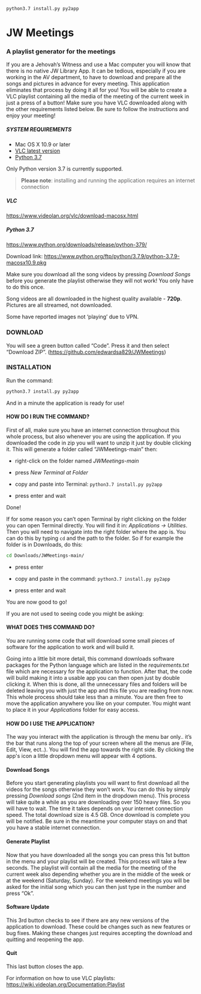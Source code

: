 ```bash
python3.7 install.py py2app
```

# JW Meetings
### A playlist generator for the meetings

If you are a Jehovah’s Witness and use a Mac computer you will know that there is no native JW Library App. It can be tedious, especially if you are working in the AV department, to have to download and prepare all the songs and pictures in advance for every meeting. This application eliminates that process by doing it all for you! You will be able to create a VLC playlist containing all the media of the meeting of the current week in just a press of a button! Make sure you have VLC downloaded along with the other requirements listed below. Be sure to follow the instructions and enjoy your meeting!

##### SYSTEM REQUIREMENTS

- Mac OS X 10.9 or later
- [VLC latest version](https://www.videolan.org/vlc/download-macosx.html)
- [Python 3.7](https://www.python.org/downloads/release/python-379/)

Only Python version 3.7 is currently supported.

> **Please note**: installing and running the application requires an internet connection

##### VLC
https://www.videolan.org/vlc/download-macosx.html

##### Python 3.7
https://www.python.org/downloads/release/python-379/

Download link: https://www.python.org/ftp/python/3.7.9/python-3.7.9-macosx10.9.pkg




Make sure you download all the song videos by pressing *Download Songs* before you generate the playlist otherwise they will not work!
You only have to do this once.

Song videos are all downloaded in the highest quality available - **720p**.
Pictures are all streamed, not downloaded.


Some have reported images not ‘playing’ due to VPN.



### DOWNLOAD

You will see a green button called “Code”. Press it and then select “Download ZIP”.
(https://github.com/edwardsa829/JWMeetings)



### INSTALLATION

Run the command:

```bash
python3.7 install.py py2app
```

And in a minute the application is ready for use!


#### HOW DO I RUN THE COMMAND?

First of all, make sure you have an internet connection throughout this whole process, but also whenever you are using the application.
If you downloaded the code in zip you will want to unzip it just by double clicking it. This will generate a folder called “JWMeetings-main” then:

- right-click on the folder named *JWMeetings-main*

- press *New Terminal at Folder*

- copy and paste into Terminal: `python3.7 install.py py2app`

- press enter and wait

Done!


If for some reason you can’t open Terminal by right clicking on the folder you can open Terminal directly.
You will find it in: *Applications -> Utilities*. Then you will need to navigate into the right folder where the app is. You can do this by typing `cd` and the path to the folder. So if for example the folder is in Downloads, do this:
```bash
cd Downloads/JWMeetings-main/
```

- press enter

- copy and paste in the command: `python3.7 install.py py2app`

- press enter and wait


You are now good to go!


If you are not used to seeing code you might be asking:
#### WHAT DOES THIS COMMAND DO?

You are running some code that will download some small pieces of software for the application to work and will build it.

Going into a little bit more detail, this command downloads software packages for the Python language which are listed in the *requirements.txt* file which are necessary for the application to function. After that, the code will build making it into a usable app you can then open just by double clicking it. When this is done, all the unnecessary files and folders will be deleted leaving you with just the app and this file you are reading from now. 
This whole process should take less than a minute.
You are then free to move the application anywhere you like on your computer. You might want to place it in your *Applications* folder for easy access.



#### HOW DO I USE THE APPLICATION?

The way you interact with the application is through the menu bar only.. it’s the bar that runs along the top of your screen where all the menus are (File, Edit, View, ect..).
You will find the app towards the right side. By clicking the app's icon a little dropdown menu will appear with 4 options.


#### Download Songs
Before you start generating playlists you will want to first download all the videos for the songs otherwise they won’t work. You can do this by simply pressing *Download songs* (2nd item in the dropdown menu).
This process will take quite a while as you are downloading over 150 heavy files. So you will have to wait. The time it takes depends on your internet connection speed. The total download size is 4.5 GB.
Once download is complete you will be notified. Be sure in the meantime your computer stays on and that you have a stable internet connection. 

#### Generate Playlist
Now that you have downloaded all the songs you can press this 1st button in the menu and your playlist will be created. This process will take a few seconds. The playlist will contain all the media for the meeting of the current week also depending whether you are in the middle of the week or at the weekend (Saturday, Sunday). For the weekend meetings you will be asked for the initial song which you can then just type in the number and press “Ok”.

#### Software Update
This 3rd button checks to see if there are any new versions of the application to download. These could be changes such as new features or bug fixes. Making these changes just requires accepting the download and quitting and reopening the app.

#### Quit
This last button closes the app.



For information on how to use VLC playlists:
https://wiki.videolan.org/Documentation:Playlist
